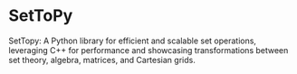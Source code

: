 # SetToPy
SetTopy: A Python library for efficient and scalable set operations, leveraging C++ for performance and showcasing transformations between set theory, algebra, matrices, and Cartesian grids.
